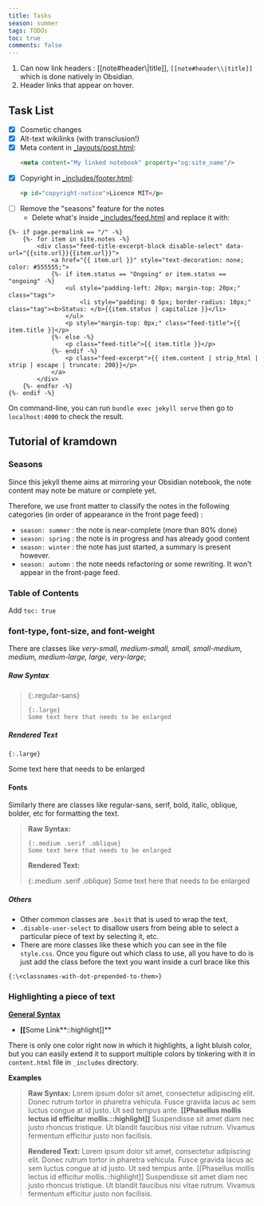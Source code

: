 ```yaml
---
title: Tasks
season: summer
tags: TODOs
toc: true
comments: false
---
```


1. Can now link headers : [[note#header\\|title]], `[[note#header\\|title]]` which is done natively in Obsidian. 
2. Header links that appear on hover. 

## Task List
- [x] Cosmetic changes 
- [x] Alt-text wikilinks (with transclusion!) 
- [x] Meta content in [\_layouts/post.html](_layouts/post.html):
    ```html
    <meta content="My linked notebook" property="og:site_name"/>
    ```
- [x] Copyright in [\_includes/footer.html](_includes/footer.html):
   ```html
   <p id="copyright-notice">Licence MIT</p>
   ```
- [ ] Remove the "seasons" feature for the notes
	- Delete what's inside [\_includes/feed.html](_includes/feed.html) and replace it with:

```liquid
{%- if page.permalink == "/" -%}
    {%- for item in site.notes -%}
        <div class="feed-title-excerpt-block disable-select" data-url="{{site.url}}{{item.url}}">
            <a href="{{ item.url }}" style="text-decoration: none; color: #555555;">
            {%- if item.status == "Ongoing" or item.status == "ongoing" -%}
                <ul style="padding-left: 20px; margin-top: 20px;" class="tags">
                    <li style="padding: 0 5px; border-radius: 10px;" class="tag"><b>Status: </b>{{item.status | capitalize }}</li>
                </ul>
                <p style="margin-top: 0px;" class="feed-title">{{ item.title }}</p>
            {%- else -%}
                <p class="feed-title">{{ item.title }}</p>
            {%- endif -%}
                <p class="feed-excerpt">{{ item.content | strip_html | strip | escape | truncate: 200}}</p>
            </a>
        </div>
    {%- endfor -%}
{%- endif -%}
````

On command-line, you can run `bundle exec jekyll serve` then go to `localhost:4000` to check the result.

## Tutorial of kramdown

### Seasons

Since this jekyll theme aims at mirroring your Obsidian notebook, the note content may note be mature or complete yet.

Therefore, we use front matter to classify the notes in the following categories (in order of appearance in the front page feed) : 

- `season: summer` : the note is near-complete (more than 80% done)
- `season: spring` : the note is in progress and has already good content
- `season: winter` : the note has just started, a summary is present however.
- `season: automn` : the note needs refactoring or some rewriting. It won't appear in the front-page feed.

### Table of Contents

Add `toc: true`

### font-type, font-size, and font-weight

There are classes like *very-small, medium-small, small, small-medium, medium, medium-large, large, very-large*; 

##### Raw Syntax

> {:.regular-sans}
> ```
> {:.large}
> Some text here that needs to be enlarged
> ```
##### Rendered Text
 
`{:.large}`

Some text here that needs to be enlarged


#### Fonts

Similarly there are classes like regular-sans, serif, bold, italic, oblique, bolder, etc for formatting the text.

> **Raw Syntax:**
> 
> ```
> {:.medium .serif .oblique}
> Some text here that needs to be enlarged
> ```
>
> **Rendered Text:**
> 
> {:.medium .serif .oblique}
> Some text here that needs to be enlarged

##### Others

- Other common classes are `.boxit` that is used to wrap the text,
- `.disable-user-select` to disallow users from being able to select a particular piece of text by selecting it, etc.
-  There are more classes like these which you can see in the file `style.css`. Once you figure out which class to use, all you have to do is just add the class before the text you want inside a curl brace like this 


`​{:\<classnames-with-dot-prepended-to-them>​}`

### Highlighting a piece of text

**<u>General Syntax</u>**

- **[​[**​Some Link**::highlight]]**

There is only one color right now in which it highlights, a light bluish color, but you can easily extend it to support multiple colors by tinkering with it in `content.html` file in `_includes` directory.

**Examples**

> **Raw Syntax:** Lorem ipsum dolor sit amet, consectetur adipiscing elit. Donec rutrum tortor in pharetra vehicula. Fusce gravida lacus ac sem luctus congue at id justo. Ut sed tempus ante. **[​[**Phasellus mollis lectus id efficitur mollis.**::highlight]]** Suspendisse sit amet diam nec justo rhoncus tristique. Ut blandit faucibus nisi vitae rutrum. Vivamus fermentum efficitur justo non facilisis.
>
> **Rendered Text:** Lorem ipsum dolor sit amet, consectetur adipiscing elit. Donec rutrum tortor in pharetra vehicula. Fusce gravida lacus ac sem luctus congue at id justo. Ut sed tempus ante. [[Phasellus mollis lectus id efficitur mollis.::highlight]] Suspendisse sit amet diam nec justo rhoncus tristique. Ut blandit faucibus nisi vitae rutrum. Vivamus fermentum efficitur justo non facilisis.

